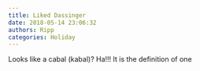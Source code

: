 ```yaml
---
title: Liked Dassinger
date: 2018-05-14 23:06:32
authors: Ripp
categories: Holiday
---
```


 Looks like a cabal (kabal)?   Ha!!!  It is the definition of one